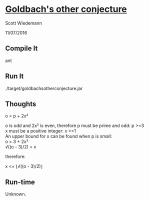 # [Goldbach's other conjecture](http://projecteuler.net/problem=46)
Scott Wiedemann

11/07/2016

## Compile It
ant


## Run It
./target/goldbachsotherconjecture.jar

## Thoughts
o = p + 2x²

o is odd and 2x² is even, therefore p must be prime and odd: p >=3  
x must be a positive integer: x >=1  
An upper bound for x can be found when p is small:  
o = 3 + 2x²  
√((o - 3)/2) = x  

therefore:  

x <= ⌊√((o - 3)/2)⌋

## Run-time
Unknown.
